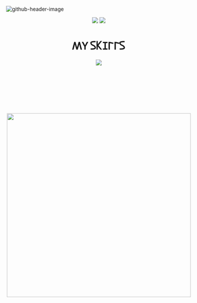 
![github-header-image](https://github.com/user-attachments/assets/7808c99c-ff50-48b6-a049-9aa949885e41)

<p align="center">
<img src="https://github-readme-stats-inky-five-53.vercel.app/api/top-langs?username=shimauma0312&hide_title=true&theme=transparent&hide_border=true&text_bold=false&show=reviews&layout=donut" /> <img  src="http://github-profile-summary-cards.vercel.app/api/cards/stats?username=shimauma0312&theme=graywhite" />
</p>

<h1 align="center">𐊰𐊲 𐊖𐊋𐊦𐊩𐊩𐊖</h1>
<p align="center">
<a href="https://skillicons.dev"><img src="https://skillicons.dev/icons?i=docker,discord,github,gitlab,go,java,js,maven,mysql,p5js,php,raspberrypi,ts,vscode,nuxtjs,pinia&perline=10&theme=light" /></a>
</p>
<br><br><br><br><br><br>

<p align="center">
<img src="https://user-images.githubusercontent.com/74038190/212284094-e50ceae2-de86-4dd6-9f9c-a3ebcb3ede9e.gif" style="width: 500px;">
</p>
